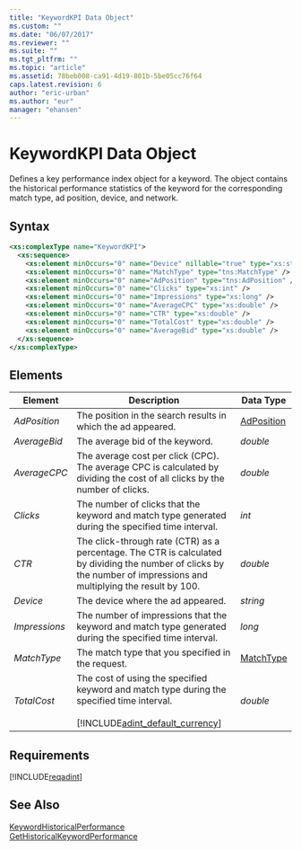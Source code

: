 ```yaml
---
title: "KeywordKPI Data Object"
ms.custom: ""
ms.date: "06/07/2017"
ms.reviewer: ""
ms.suite: ""
ms.tgt_pltfrm: ""
ms.topic: "article"
ms.assetid: 78beb008-ca91-4d19-801b-5be05cc76f64
caps.latest.revision: 6
author: "eric-urban"
ms.author: "eur"
manager: "ehansen"
---
```

# KeywordKPI Data Object
Defines a key performance index object for a keyword. The object contains the historical performance statistics of the keyword for the corresponding match type, ad position, device, and network.

## Syntax

```xml
<xs:complexType name="KeywordKPI">
  <xs:sequence>
    <xs:element minOccurs="0" name="Device" nillable="true" type="xs:string"/>
    <xs:element minOccurs="0" name="MatchType" type="tns:MatchType" />
    <xs:element minOccurs="0" name="AdPosition" type="tns:AdPosition" />
    <xs:element minOccurs="0" name="Clicks" type="xs:int" />
    <xs:element minOccurs="0" name="Impressions" type="xs:long" />
    <xs:element minOccurs="0" name="AverageCPC" type="xs:double" />
    <xs:element minOccurs="0" name="CTR" type="xs:double" />
    <xs:element minOccurs="0" name="TotalCost" type="xs:double" />
    <xs:element minOccurs="0" name="AverageBid" type="xs:double" />
  </xs:sequence>
</xs:complexType>
```

## <a name="Elements"></a>Elements

|Element|Description|Data Type|
|-----------|---------------|-------------|
|*AdPosition*|The position in the search results in which the ad appeared.|[AdPosition](../adinsight-api/adposition-value-set.md)|
|*AverageBid*|The average bid of the keyword.|*double*|
|*AverageCPC*|The average cost per click (CPC). The average CPC is calculated by dividing the cost of all clicks by the number of clicks.|*double*|
|*Clicks*|The number of clicks that the keyword and match type generated during the specified time interval.|*int*|
|*CTR*|The click-through rate (CTR) as a percentage. The CTR is calculated by dividing the number of clicks by the number of impressions and multiplying the result by 100.|*double*|
|*Device*|The device where the ad appeared.|*string*|
|*Impressions*|The number of impressions that the keyword and match type generated during the specified time interval.|*long*|
|*MatchType*|The match type that you specified in the request.|[MatchType](../adinsight-api/matchtype-value-set.md)|
|*TotalCost*|The cost of using the specified keyword and match type during the specified time interval.<br /><br />[!INCLUDE[adint_default_currency](../adinsight-api/includes/adint-default-currency.md)]|*double*|

## Requirements
[!INCLUDE[reqadint](../adinsight-api/includes/reqadint.md)]
## See Also
[KeywordHistoricalPerformance](../adinsight-api/keywordhistoricalperformance-data-object.md)  
[GetHistoricalKeywordPerformance](../adinsight-api/gethistoricalkeywordperformance-service-operation.md)  

